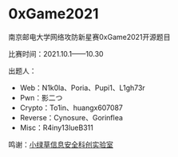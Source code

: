 # 0xGame2021

南京邮电大学网络攻防新星赛0xGame2021开源题目

比赛时间：2021.10.1——10.30

出题人：
- Web：N1k0la、Poria、Pupi1、L1gh73r
- Pwn：影二つ
- Crypto：To1in、huangx607087
- Reverse：Cynosure、Gorinflea
- Misc：R4iny13lueB311

鸣谢：[小绿草信息安全科创实验室](http://ctf.njupt.edu.cn/)

